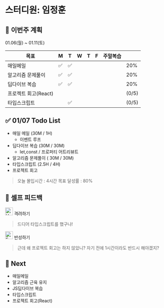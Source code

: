 # 스터디원: 임정훈

## 🚀 이번주 계획

01.06(월) ~ 01.11(토)

| 목표                 | M   | T   | W   | T   | F   | 주말복습 |       |
| -------------------- | --- | --- | --- | --- | --- | -------- | ----- |
| 매일메일             | ✅  | ✅  |     |     |     |          | 20%   |
| 알고리즘 문제풀이    | ✅  | ✅  |     |     |     |          | 20%   |
| 딥다이브 복습        | ✅  | ✅  |     |     |     |          | 20%   |
| 프로젝트 회고(React) |     |     |     |     |     |          | (0/5) |
| 타입스크립트         |     | ✅  |     |     |     |          | (0/5) |

## ✅ 01/07 Todo List

- 매일 메일 (30M / 1H)
  - 이벤트 루프
- 딥다이브 복습 (30M / 30M)
  - let,const / 프로퍼티 어트리뷰트
- 알고리즘 문제풀이 ( 30M / 30M)
- 타입스크립트 (2.5H / 4H)
- 프로젝트 회고

> 오늘 몰입시간 : 4시간
> 목표 달성률 : 80%

## 🎉 셀프 피드백

<img src="https://raw.githubusercontent.com/Tarikul-Islam-Anik/Animated-Fluent-Emojis/master/Emojis/Smilies/Hugging%20Face.png" alt="Hugging Face" width="25" height="25"> 격려하기</img>

> 드디어 타입스크립트를 했구나!

<img src="https://raw.githubusercontent.com/Tarikul-Islam-Anik/Animated-Fluent-Emojis/master/Emojis/Smilies/Face%20with%20Monocle.png" alt="Face with Monocle" width="25" height="25"> 반성하기</img>

> 근데 왜 프로젝트 회고는 하지 않았니?
> 자기 전에 1시간이라도 반드시 해야겠지?

## 🌱 Next

- 매일메일
- 알고리즘 근육 유지
- JS딥다이브 복습
- 타입스크립트
- 프로젝트 회고(React)
